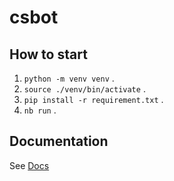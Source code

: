 # csbot

## How to start

1. `python -m venv venv` .
3. `source ./venv/bin/activate` .
2. `pip install -r requirement.txt` .
4. `nb run` .

## Documentation

See [Docs](https://nonebot.dev/)
